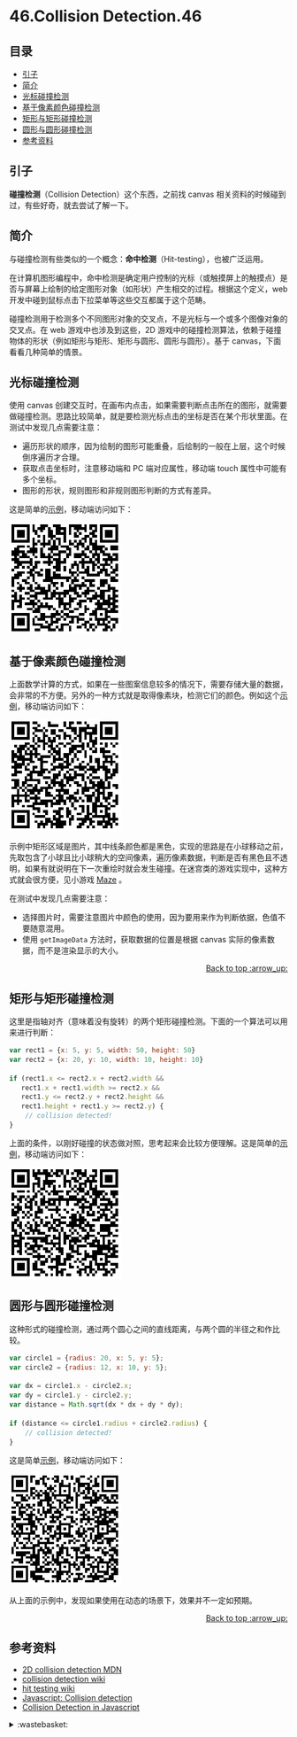 # 46.Collision Detection.46
## <a name="index"></a> 目录
- [引子](#start)
- [简介](#intro)
- [光标碰撞检测](#situation1)
- [基于像素颜色碰撞检测](#situation2)
- [矩形与矩形碰撞检测](#situation3)
- [圆形与圆形碰撞检测](#situation4)
- [参考资料](#reference)


## <a name="start"></a> 引子
**碰撞检测**（Collision Detection）这个东西，之前找 canvas 相关资料的时候碰到过，有些好奇，就去尝试了解一下。


## <a name="intro"></a> 简介
与碰撞检测有些类似的一个概念：**命中检测**（Hit-testing），也被广泛运用。

在计算机图形编程中，命中检测是确定用户控制的光标（或触摸屏上的触摸点）是否与屏幕上绘制的给定图形对象（如形状）产生相交的过程。根据这个定义，web 开发中碰到鼠标点击下拉菜单等这些交互都属于这个范畴。

碰撞检测用于检测多个不同图形对象的交叉点，不是光标与一个或多个图像对象的交叉点。在 web 游戏中也涉及到这些，2D 游戏中的碰撞检测算法，依赖于碰撞物体的形状（例如矩形与矩形、矩形与圆形、圆形与圆形）。基于 canvas，下面看看几种简单的情景。

## <a name="situation1"></a> 光标碰撞检测
使用 canvas 创建交互时，在画布内点击，如果需要判断点击所在的图形，就需要做碰撞检测。思路比较简单，就是要检测光标点击的坐标是否在某个形状里面。在测试中发现几点需要注意：
- 遍历形状的顺序，因为绘制的图形可能重叠，后绘制的一般在上层，这个时候倒序遍历才合理。
- 获取点击坐标时，注意移动端和 PC 端对应属性，移动端 touch 属性中可能有多个坐标。
- 图形的形状，规则图形和非规则图形判断的方式有差异。

这是简单的[示例][url-lab-blog-cursor]，移动端访问如下：

![46-cursor][url-local-qr-cursor]

## <a name="situation2"></a> 基于像素颜色碰撞检测
上面数学计算的方式，如果在一些图案信息较多的情况下，需要存储大量的数据，会非常的不方便。另外的一种方式就是取得像素块，检测它们的颜色。例如这个[示例][url-lab-blog-pixel]，移动端访问如下：

![46-pixel][url-local-qr-pixel]

示例中矩形区域是图片，其中线条颜色都是黑色，实现的思路是在小球移动之前，先取包含了小球且比小球稍大的空间像素，遍历像素数据，判断是否有黑色且不透明，如果有就说明在下一次重绘时就会发生碰撞。在迷宫类的游戏实现中，这种方式就会很方便，见小游戏 [Maze][url-example-maze] 。

在测试中发现几点需要注意：
- 选择图片时，需要注意图片中颜色的使用，因为要用来作为判断依据，色值不要随意混用。
- 使用 `getImageData` 方法时，获取数据的位置是根据 canvas 实际的像素数据，而不是渲染显示的大小。

<div align="right"><a href="#index">Back to top :arrow_up:</a></div>

## <a name="situation3"></a> 矩形与矩形碰撞检测
这里是指轴对齐（意味着没有旋转）的两个矩形碰撞检测。下面的一个算法可以用来进行判断：
```js
var rect1 = {x: 5, y: 5, width: 50, height: 50}
var rect2 = {x: 20, y: 10, width: 10, height: 10}

if (rect1.x <= rect2.x + rect2.width &&
   rect1.x + rect1.width >= rect2.x &&
   rect1.y <= rect2.y + rect2.height &&
   rect1.height + rect1.y >= rect2.y) {
    // collision detected!
}
```
上面的条件，以刚好碰撞的状态做对照，思考起来会比较方便理解。这是简单的[示例][url-lab-blog-rect]，移动端访问如下：

![46-rect][url-local-qr-rect]


## <a name="situation4"></a> 圆形与圆形碰撞检测
这种形式的碰撞检测，通过两个圆心之间的直线距离，与两个圆的半径之和作比较。
```js
var circle1 = {radius: 20, x: 5, y: 5};
var circle2 = {radius: 12, x: 10, y: 5};

var dx = circle1.x - circle2.x;
var dy = circle1.y - circle2.y;
var distance = Math.sqrt(dx * dx + dy * dy);

if (distance <= circle1.radius + circle2.radius) {
    // collision detected!
}
```
这是简单[示例][url-lab-blog-circle]，移动端访问如下：

![46-circle][url-local-qr-circle]

从上面的示例中，发现如果使用在动态的场景下，效果并不一定如预期。

<div align="right"><a href="#index">Back to top :arrow_up:</a></div>

## <a name="reference"></a> 参考资料
- [2D collision detection MDN][url-mdn-1]
- [collision detection wiki][url-wiki-1]
- [hit testing wiki][url-wiki-2]
- [Javascript: Collision detection][url-stackoverflow-1]
- [Collision Detection in Javascript][url-article-1]


[url-base]:https://xxholic.github.io/blog/draft

[url-mdn-1]:https://developer.mozilla.org/en-US/docs/Games/Techniques/2D_collision_detection
[url-stackoverflow-1]:https://stackoverflow.com/questions/2440377/javascript-collision-detection
[url-article-1]:https://medium.com/@hemalatha.psna/collision-detection-in-javascript-efafe8bba2c0
[url-wiki-1]:https://en.wikipedia.org/wiki/Hit-testing
[url-wiki-2]:https://en.wikipedia.org/wiki/Collision_detection
[url-example-maze]:http://prosetech.com/html5/Chapter%2009/Maze.html

[url-lab-blog-cursor]:https://xxholic.github.io/lab/blog/46/cursor.html
[url-lab-blog-pixel]:https://xxholic.github.io/lab/blog/46/pixel.html
[url-lab-blog-rect]:https://xxholic.github.io/lab/blog/46/rect-to-rect.html
[url-lab-blog-circle]:https://xxholic.github.io/lab/blog/46/circle-to-circle.html


[url-local-qr-cursor]:./images/46/qr-cursor.png
[url-local-qr-pixel]:./images/46/qr-pixel.png
[url-local-qr-rect]:./images/46/qr-rect.png
[url-local-qr-circle]:./images/46/qr-circle.png

<details>
<summary>:wastebasket:</summary>

![46-poster][url-local-poster]

</details>


[url-local-poster]:./images/46/poster.jpeg